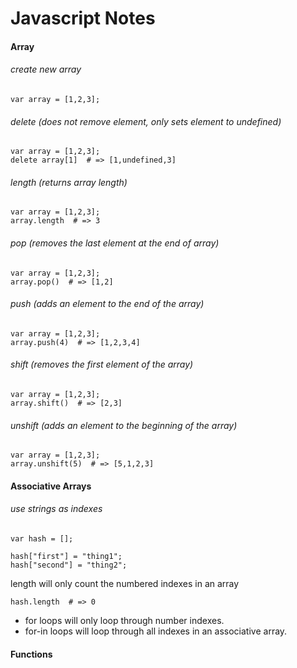 # Javascript Notes

#### Array

###### create new array

    var array = [1,2,3];

###### delete (does not remove element, only sets element to undefined)

    var array = [1,2,3];
    delete array[1]  # => [1,undefined,3]

###### length (returns array length)
    
    var array = [1,2,3];
    array.length  # => 3

###### pop (removes the last element at the end of array)

    var array = [1,2,3];
    array.pop()  # => [1,2]

###### push (adds an element to the end of the array)

    var array = [1,2,3];
    array.push(4)  # => [1,2,3,4]

###### shift (removes the first element of the array)

    var array = [1,2,3];
    array.shift()  # => [2,3]

###### unshift (adds an element to the beginning of the array)

    var array = [1,2,3];
    array.unshift(5)  # => [5,1,2,3]

#### Associative Arrays

###### use strings as indexes

    var hash = [];

    hash["first"] = "thing1";
    hash["second"] = "thing2";

length will only count the numbered indexes in an array

    hash.length  # => 0

+ for loops will only loop through number indexes.
+ for-in loops will loop through all indexes in an associative array.

#### Functions



